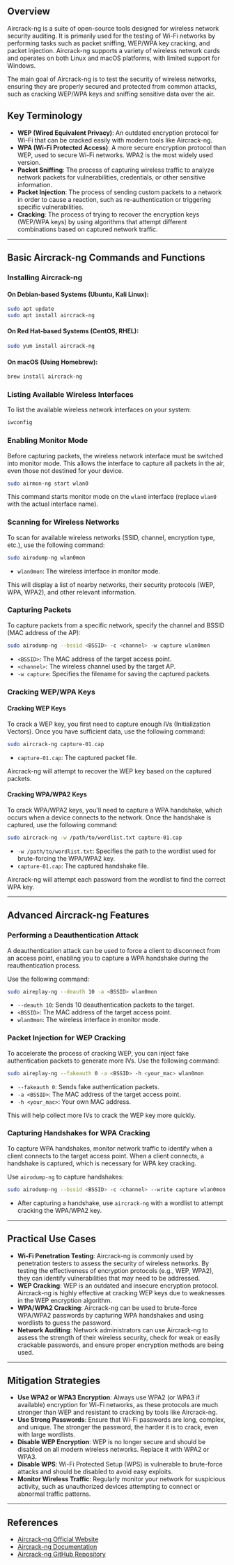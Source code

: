 ## Overview
Aircrack-ng is a suite of open-source tools designed for wireless network security auditing. It is primarily used for the testing of Wi-Fi networks by performing tasks such as packet sniffing, WEP/WPA key cracking, and packet injection. Aircrack-ng supports a variety of wireless network cards and operates on both Linux and macOS platforms, with limited support for Windows.

The main goal of Aircrack-ng is to test the security of wireless networks, ensuring they are properly secured and protected from common attacks, such as cracking WEP/WPA keys and sniffing sensitive data over the air.

## Key Terminology
- **WEP (Wired Equivalent Privacy)**: An outdated encryption protocol for Wi-Fi that can be cracked easily with modern tools like Aircrack-ng.
- **WPA (Wi-Fi Protected Access)**: A more secure encryption protocol than WEP, used to secure Wi-Fi networks. WPA2 is the most widely used version.
- **Packet Sniffing**: The process of capturing wireless traffic to analyze network packets for vulnerabilities, credentials, or other sensitive information.
- **Packet Injection**: The process of sending custom packets to a network in order to cause a reaction, such as re-authentication or triggering specific vulnerabilities.
- **Cracking**: The process of trying to recover the encryption keys (WEP/WPA keys) by using algorithms that attempt different combinations based on captured network traffic.

---

## Basic Aircrack-ng Commands and Functions
### Installing Aircrack-ng
#### On Debian-based Systems (Ubuntu, Kali Linux):
```bash
sudo apt update
sudo apt install aircrack-ng
````

#### On Red Hat-based Systems (CentOS, RHEL):

```bash
sudo yum install aircrack-ng
```

#### On macOS (Using Homebrew):

```bash
brew install aircrack-ng
```

### Listing Available Wireless Interfaces

To list the available wireless network interfaces on your system:

```bash
iwconfig
```

### Enabling Monitor Mode

Before capturing packets, the wireless network interface must be switched into monitor mode. This allows the interface to capture all packets in the air, even those not destined for your device.

```bash
sudo airmon-ng start wlan0
```

This command starts monitor mode on the `wlan0` interface (replace `wlan0` with the actual interface name).

### Scanning for Wireless Networks

To scan for available wireless networks (SSID, channel, encryption type, etc.), use the following command:

```bash
sudo airodump-ng wlan0mon
```

- `wlan0mon`: The wireless interface in monitor mode.

This will display a list of nearby networks, their security protocols (WEP, WPA, WPA2), and other relevant information.

### Capturing Packets

To capture packets from a specific network, specify the channel and BSSID (MAC address of the AP):

```bash
sudo airodump-ng --bssid <BSSID> -c <channel> -w capture wlan0mon
```

- `<BSSID>`: The MAC address of the target access point.
- `<channel>`: The wireless channel used by the target AP.
- `-w capture`: Specifies the filename for saving the captured packets.

### Cracking WEP/WPA Keys

#### Cracking WEP Keys

To crack a WEP key, you first need to capture enough IVs (Initialization Vectors). Once you have sufficient data, use the following command:

```bash
sudo aircrack-ng capture-01.cap
```

- `capture-01.cap`: The captured packet file.

Aircrack-ng will attempt to recover the WEP key based on the captured packets.

#### Cracking WPA/WPA2 Keys

To crack WPA/WPA2 keys, you'll need to capture a WPA handshake, which occurs when a device connects to the network. Once the handshake is captured, use the following command:

```bash
sudo aircrack-ng -w /path/to/wordlist.txt capture-01.cap
```

- `-w /path/to/wordlist.txt`: Specifies the path to the wordlist used for brute-forcing the WPA/WPA2 key.
- `capture-01.cap`: The captured handshake file.

Aircrack-ng will attempt each password from the wordlist to find the correct WPA key.

---

## Advanced Aircrack-ng Features

### Performing a Deauthentication Attack

A deauthentication attack can be used to force a client to disconnect from an access point, enabling you to capture a WPA handshake during the reauthentication process.

Use the following command:

```bash
sudo aireplay-ng --deauth 10 -a <BSSID> wlan0mon
```

- `--deauth 10`: Sends 10 deauthentication packets to the target.
- `<BSSID>`: The MAC address of the target access point.
- `wlan0mon`: The wireless interface in monitor mode.

### Packet Injection for WEP Cracking

To accelerate the process of cracking WEP, you can inject fake authentication packets to generate more IVs. Use the following command:

```bash
sudo aireplay-ng --fakeauth 0 -a <BSSID> -h <your_mac> wlan0mon
```

- `--fakeauth 0`: Sends fake authentication packets.
- `-a <BSSID>`: The MAC address of the target access point.
- `-h <your_mac>`: Your own MAC address.

This will help collect more IVs to crack the WEP key more quickly.

### Capturing Handshakes for WPA Cracking

To capture WPA handshakes, monitor network traffic to identify when a client connects to the target access point. When a client connects, a handshake is captured, which is necessary for WPA key cracking.

Use `airodump-ng` to capture handshakes:

```bash
sudo airodump-ng --bssid <BSSID> -c <channel> --write capture wlan0mon
```

- After capturing a handshake, use `aircrack-ng` with a wordlist to attempt cracking the WPA/WPA2 key.

---

## Practical Use Cases

- **Wi-Fi Penetration Testing**: Aircrack-ng is commonly used by penetration testers to assess the security of wireless networks. By testing the effectiveness of encryption protocols (e.g., WEP, WPA2), they can identify vulnerabilities that may need to be addressed.
- **WEP Cracking**: WEP is an outdated and insecure encryption protocol. Aircrack-ng is highly effective at cracking WEP keys due to weaknesses in the WEP encryption algorithm.
- **WPA/WPA2 Cracking**: Aircrack-ng can be used to brute-force WPA/WPA2 passwords by capturing WPA handshakes and using wordlists to guess the password.
- **Network Auditing**: Network administrators can use Aircrack-ng to assess the strength of their wireless security, check for weak or easily crackable passwords, and ensure proper encryption methods are being used.

---

## Mitigation Strategies

- **Use WPA2 or WPA3 Encryption**: Always use WPA2 (or WPA3 if available) encryption for Wi-Fi networks, as these protocols are much stronger than WEP and resistant to cracking by tools like Aircrack-ng.
- **Use Strong Passwords**: Ensure that Wi-Fi passwords are long, complex, and unique. The stronger the password, the harder it is to crack, even with large wordlists.
- **Disable WEP Encryption**: WEP is no longer secure and should be disabled on all modern wireless networks. Replace it with WPA2 or WPA3.
- **Disable WPS**: Wi-Fi Protected Setup (WPS) is vulnerable to brute-force attacks and should be disabled to avoid easy exploits.
- **Monitor Wireless Traffic**: Regularly monitor your network for suspicious activity, such as unauthorized devices attempting to connect or abnormal traffic patterns.

---

## References

- [Aircrack-ng Official Website](https://www.aircrack-ng.org/)
- [Aircrack-ng Documentation](https://github.com/aircrack-ng/aircrack-ng/wiki)
- [Aircrack-ng GitHub Repository](https://github.com/aircrack-ng/aircrack-ng)

